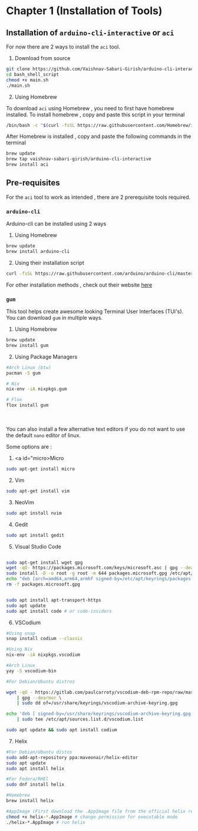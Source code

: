# Chapter 1  (Installation of Tools)

## Installation of `arduino-cli-interactive` or `aci`

For now there are 2 ways to install the `aci` tool. 

1. Download from source 

```bash
git clone https://github.com/Vaishnav-Sabari-Girish/arduino-cli-interactive.git
cd bash_shell_script
chmod +x main.sh 
./main.sh 
```

2. Using Homebrew

To download `aci` using Homebrew , you need to first have homebrew installed. 
To install homebrew , copy and paste this script in your terminal

```bash
/bin/bash -c "$(curl -fsSL https://raw.githubusercontent.com/Homebrew/install/HEAD/install.sh)"
```

After Homebrew is installed , copy and paste the following commands in the terminal 

```bash
brew update 
brew tap vaishnav-sabari-girish/arduino-cli-interactive
brew install aci 
```

## Pre-requisites 

For the `aci` tool to work as intended , there are 2 prerequisite tools required. 

### `arduino-cli`

Arduino-cli can be installed using 2 ways

1. Using Homebrew 

```bash
brew update
brew install arduino-cli
```

2. Using their installation script 

```bash
curl -fsSL https://raw.githubusercontent.com/arduino/arduino-cli/master/install.sh | sh
```

For other installation methods , check out their website [here](https://arduino.github.io/arduino-cli/1.1/installation/)

### `gum`

This tool helps create awesome looking Terminal User Interfaces (TUI's). 
You can download `gum` in multiple ways. 

1. Using Homebrew 

```bash
brew update
brew install gum
```

2. Using Package Managers 

```bash
#Arch Linux (btw)
pacman -S gum

# Nix
nix-env -iA nixpkgs.gum 

# Flox 
flox install gum 
```
<br><br>
You can also install a few alternative text editors if you do not want to use the default `nano` editor 
of linux. 

Some options are :

1. <a id="micro>Micro</a>


```bash
sudo apt-get install micro
```

2. <a id="vim">Vim</a>

```bash
sudo apt-get install vim 
```

3. <a id="neovim">NeoVim</a>

```bash
sudo apt install nvim
```

4. <a id="gedit">Gedit</a>

```bash
sudo apt install gedit
```

5. <a id="vscode">Visual Studio Code</a>

```bash

sudo apt-get install wget gpg
wget -qO- https://packages.microsoft.com/keys/microsoft.asc | gpg --dearmor > packages.microsoft.gpg
sudo install -D -o root -g root -m 644 packages.microsoft.gpg /etc/apt/keyrings/packages.microsoft.gpg
echo "deb [arch=amd64,arm64,armhf signed-by=/etc/apt/keyrings/packages.microsoft.gpg] https://packages.microsoft.com/repos/code stable main" |sudo tee /etc/apt/sources.list.d/vscode.list > /dev/null
rm -f packages.microsoft.gpg
```

```bash

sudo apt install apt-transport-https
sudo apt update
sudo apt install code # or code-insiders
```

6. <a id="vscodium">VSCodium</a>

```bash
#Using snap 
snap install codium --classic

#Using Nix 
nix-env -iA nixpkgs.vscodium

#Arch Linux 
yay -S vscodium-bin
```

```bash 
#For Debian/Ubuntu distros 

wget -qO - https://gitlab.com/paulcarroty/vscodium-deb-rpm-repo/raw/master/pub.gpg \
    | gpg --dearmor \
    | sudo dd of=/usr/share/keyrings/vscodium-archive-keyring.gpg

echo 'deb [ signed-by=/usr/share/keyrings/vscodium-archive-keyring.gpg ] https://download.vscodium.com/debs vscodium main' \
    | sudo tee /etc/apt/sources.list.d/vscodium.list

sudo apt update && sudo apt install codium
```

7. <a id="hx">Helix</a>

```bash
#For Debian/Ubuntu distos 
sudo add-apt-repository ppa:maveonair/helix-editor
sudo apt update
sudo apt install helix

#For Fedora/RHEl 
sudo dnf install helix

#Homebrew 
brew install helix 

#AppImage (First download the .AppImage file from the official helix repo)
chmod +x helix-*.AppImage # change permission for executable mode
./helix-*.AppImage # run helix
```


